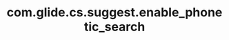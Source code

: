 ---
layout: page
title: com.glide.cs.suggest.enable_phonetic_search
description: ""
value: "false"
---
